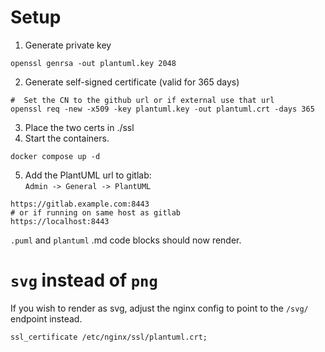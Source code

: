 # Setup
1) Generate private key
```shell
openssl genrsa -out plantuml.key 2048
```

2) Generate self-signed certificate (valid for 365 days)
```shell
#  Set the CN to the github url or if external use that url
openssl req -new -x509 -key plantuml.key -out plantuml.crt -days 365
```

3) Place the two certs in ./ssl
4) Start the containers.
```shell
docker compose up -d
```
5) Add the PlantUML url to gitlab:  
```Admin -> General -> PlantUML```
```shell
https://gitlab.example.com:8443
# or if running on same host as gitlab
https://localhost:8443
```

`.puml` and `plantuml` .md code blocks should now render.

# `svg` instead of `png`
If you wish to render as svg, adjust the nginx config to point to the `/svg/` endpoint instead.
```
ssl_certificate /etc/nginx/ssl/plantuml.crt;
```
